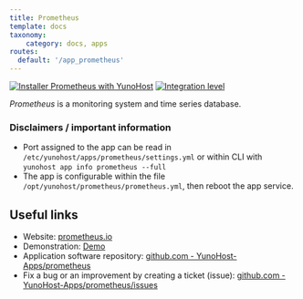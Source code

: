 ```yaml
---
title: Prometheus
template: docs
taxonomy:
    category: docs, apps
routes:
  default: '/app_prometheus'
---
```


[![Installer Prometheus with YunoHost](https://install-app.yunohost.org/install-with-yunohost.svg)](https://install-app.yunohost.org/?app=prometheus) [![Integration level](https://dash.yunohost.org/integration/prometheus.svg)](https://dash.yunohost.org/appci/app/prometheus)

*Prometheus* is a monitoring system and time series database.

### Disclaimers / important information

* Port assigned to the app can be read in `/etc/yunohost/apps/prometheus/settings.yml` or within CLI with `yunohost app info prometheus --full`
* The app is configurable within the file `/opt/yunohost/prometheus/prometheus.yml`, then reboot the app service.

## Useful links

+ Website: [prometheus.io](https://prometheus.io/)
+ Demonstration: [Demo](https://demo.do.prometheus.io/)
+ Application software repository: [github.com - YunoHost-Apps/prometheus](https://github.com/YunoHost-Apps/prometheus_ynh)
+ Fix a bug or an improvement by creating a ticket (issue): [github.com - YunoHost-Apps/prometheus/issues](https://github.com/YunoHost-Apps/prometheus_ynh/issues)
